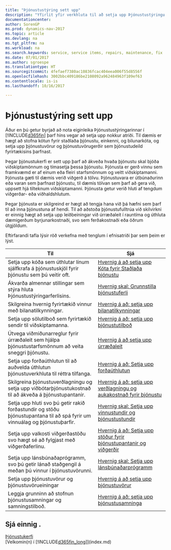 ```yaml
---
title: "Þjónustustýring sett upp"
description: "Yfirlit yfir verkhluta til að setja upp Þjónustustýringu sem hentar því hvernig fyrirtæki þitt stýrir þjónustunni."
documentationcenter: 
author: SorenGP
ms.prod: dynamics-nav-2017
ms.topic: article
ms.devlang: na
ms.tgt_pltfrm: na
ms.workload: na
ms.search.keywords: service, service items, repairs, maintenance, fix
ms.date: 07/01/2017
ms.author: sgroespe
ms.translationtype: HT
ms.sourcegitcommit: 4fefaef7380ac10836fcac404eea006f55d8556f
ms.openlocfilehash: 3002bbc409186be2108092a962484963f109ef63
ms.contentlocale: is-is
ms.lasthandoff: 10/16/2017

---
```


# <a name="setting-up-service-management"></a>Þjónustustýring sett upp
Áður en þú getur byrjað að nota eiginleika Þjónustustýringarinnar í [!INCLUDE[d365fin](includes/d365fin_md.md)] þarf hins vegar að setja upp nokkur atriði. Til dæmis er hægt að stofna kótun fyrir staðlaða þjónustu, einkenni, og bilunarkóta, og setja upp þjónustuvörur og þjónustuvörugerðir sem þjónustudeild fyrirtækisins þarfnast.  

Þegar þjónustukerfi er sett upp þarf að ákveða hvaða þjónustu skal bjóða viðskiptamönnum og tímasetja þessa þjónustu. Þjónusta er gerð vinnu sem framkvæmd er af einum eða fleiri starfsmönnum og veitt viðskiptamanni. Þjónusta gæti til dæmis verið viðgerð á tölvu. Þjónustuvara er útbúnaðurinn eða varan sem þarfnast þjónustu, til dæmis tölvan sem þarf að gera við, uppsett hjá tilteknum viðskiptamanni. Þjónusta getur verið hluti af tengdum viðgerðar- eða viðhaldshlutum.  
  
Þegar þjónusta er skilgreind er hægt að tengja hana við þá hæfni sem þarf til að inna þjónustuna af hendi. Til að aðstoða þjónustufulltrúa við skilvirkni er einnig hægt að setja upp leiðbeiningar við úrræðaleit í rauntíma og úthluta dæmigerðum byrjunarkostnaði, svo sem ferðakostnaði eða öðrum útgjöldum.  

Eftirfarandi tafla lýsir röð verkefna með tenglum í efnisatriði þar sem þeim er lýst.  
  
| Til | Sjá |
| --- | --- |
| Setja upp kóða sem úthlutar línum sjálfkrafa á þjónustuskjöl fyrir þjónustu sem þú veitir oft. |[Hvernig á að setja upp Kóta fyrir Staðlaða þjónustu](service-how-setup-service-coding.md)|
| Ákvarða almennar stillingar sem stýra hluta Þjónustustýringarferlisins.|[Hvernig skal: Grunnstilla þjónustuferli](service-setup-service-processes.md)|
| Skilgreina hvernig fyrirtækið vinnur með bilanatilkynningar. |[Hvernig á að: setja upp bilanatilkynningar](service-how-setup-fault-reporting.md) |
| Setja upp sölutilboð sem fyrirtækið sendir til viðskiptamanna.|[Hvernig á að: setja upp þjónustutilboð](service-how-setup-service-offerings.md)|
| Útvega viðmiðunarreglur fyrir úrræðaleit sem hjálpa þjónustustarfsmönnum að veita sneggri þjónustu. |[Hvernig á að setja upp úrræðaleit](service-how-setup-troubleshooting.md) |
| Setja upp forðaúthlutun til að auðvelda úthlutun þjónustuverkhluta til réttra tilfanga. |[Hvernig á að: Setja upp forðaúthlutun](service-how-setup-resource-allocation.md) |
| Skilgreina þjónustuverðlagningu og setja upp viðbótarþjónustukostnað til að ákveða á þjónustupantanir. |[Hvernig á að: setja upp verðlagningu og aukakostnað fyrir þjónustu](service-how-setup-service-costs-pricing.md)|
| Setja upp hluti svo þú getir rakið forðastundir og stöðu þjónustupantana til að spá fyrir um vinnuálag og þjónustuþarfir.|[Hvernig skal: Setja upp vinnustundir og þjónustustundir](service-how-setup-work-service-hours.md)|
| Setja upp valkosti viðgerðastöðu svo hægt sé að fylgjast með viðgerðaferlinu. | [Hvernig á að: Setja upp stöður fyrir þjónustupantanir og viðgerðir](service-order-repair-status.md)|
| Setja upp lánsbúnaðaprógramm, svo þú getir lánað staðgengil á meðan þú vinnur í þjónustuvörunni. |[Hvernig skal: Setja upp lánsbúnaðarprógramm](service-how-setup-loaner-program.md) |
| Setja upp þjónustuvörur og þjónustuvörueiningar |[Hvernig á að setja upp þjónustuvörur](service-how-setup-service-items.md) |
| Leggja grunninn að stofnun þjónustusamningar og samningstilboð. |[Hvernig á að: setja upp þjónustusamninga](service-how-setup-service-contracts.md) |

## <a name="see-also"></a>Sjá einnig .
[Þjónustukerfi](service-service.md)  
[Velkomin(n) í [!INCLUDE[d365fin_long](includes/d365fin_long_md.md)]](index.md)  


